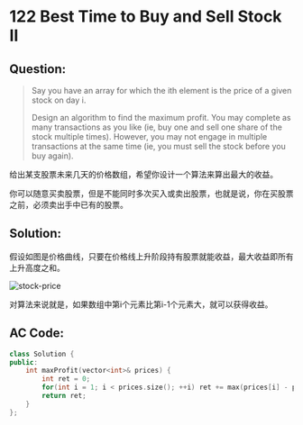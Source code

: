 # 122 Best Time to Buy and Sell Stock II

## Question:

> Say you have an array for which the ith element is the price of a given stock on day i.
> 
> Design an algorithm to find the maximum profit. You may complete as many transactions as you like (ie, buy one and sell one share of the stock multiple times). However, you may not engage in multiple transactions at the same time (ie, you must sell the stock before you buy again).

给出某支股票未来几天的价格数组，希望你设计一个算法来算出最大的收益。

你可以随意买卖股票，但是不能同时多次买入或卖出股票，也就是说，你在买股票之前，必须卖出手中已有的股票。

## Solution:

假设如图是价格曲线，只要在价格线上升阶段持有股票就能收益，最大收益即所有上升高度之和。

![stock-price](stock-price.png)

对算法来说就是，如果数组中第i个元素比第i-1个元素大，就可以获得收益。

## AC Code:

``` c++
class Solution {
public:
    int maxProfit(vector<int>& prices) {
        int ret = 0;
        for(int i = 1; i < prices.size(); ++i) ret += max(prices[i] - prices[i-1], 0);
        return ret;
    }
};
```
